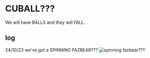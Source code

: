 # CUBALL???

We will have BALLS and they will FALL.

## log

24/10/23 we've got a SPINNING FAZBEAR???
![spinning fazbear???](./results/fazbear_spinning.gif)
